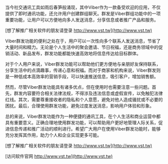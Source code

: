 当今社交通讯工具如雨后春笋般涌现，其中Viber作为一款备受欢迎的应用，不仅提供了即时通讯功能，还允许用户创建群组聊天。群发是Viber群组功能中的一项重要功能，让用户可以方便地向多人发送消息，分享信息或者推广产品和服务。

[想了解推广相关软件的朋友请登录 http://www.vst.tw](http://www.vst.tw)

Viber群发功能的便利之处在于，用户可以一次性向多个联系人发送消息，节省了大量时间和精力。无论是个人生活中的聚会邀请、节日祝福，还是商务领域中的促销活动、新品发布，群发功能都能快速高效地将信息传达给目标群体。

对于个人用户来说，Viber群发功能可以帮助他们更方便地与亲朋好友保持联系，分享生活中的点滴趣事，传递心意和祝福。而对于商家和机构来说，Viber群发则是一种低成本高效率的营销手段，可以快速推送信息，吸引客户，增加销售额。

然而，尽管Viber群发功能具有诸多优点，但在使用时也需要注意一些问题。首先，群发内容要符合相关法律法规，不得涉及违法信息或虚假宣传，以免触犯法律红线。其次，需要尊重接收者的隐私和个人意愿，避免对他人造成骚扰或不必要的困扰。最后，合理使用群发功能，避免过度发送消息，影响用户体验和形象。

总的来说，Viber群发功能作为一种便捷的通讯工具，在个人生活和商业运营中都具有重要意义。正确合理地使用群发功能，可以帮助用户更好地管理人际关系，促进信息传递和推广活动的顺利进行。希望广大用户在使用Viber群发功能时，能够充分发挥其作用，助力个人和企业实现更多可能。

[想了解推广相关软件的朋友请登录 http://www.vst.tw](http://www.vst.tw)


[访问软件官网 http://www.vst.tw](http://www.vst.tw)
